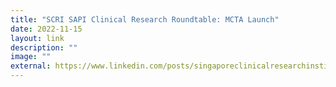```yaml
---
title: "SCRI SAPI Clinical Research Roundtable: MCTA Launch"
date: 2022-11-15
layout: link
description: ""
image: ""
external: https://www.linkedin.com/posts/singaporeclinicalresearchinstitute_roundtable-clinicaltrials-clinicalresearch-activity-6998144320830656512-veul?utm_source=share&utm_medium=member_desktop
---
```

